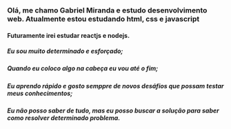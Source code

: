 

<!--
**Gabrielmirandaxl/Gabrielmirandaxl** is a ✨ _special_ ✨ repository because its `README.md` (this file) appears on your GitHub profile.

Here are some ideas to get you started:

- 🔭 I’m currently working on ...
- 🌱 I’m currently learning ...
- 👯 I’m looking to collaborate on ...
- 🤔 I’m looking for help with ...
- 💬 Ask me about ...
- 📫 How to reach me: ...
- 😄 Pronouns: ...
- ⚡ Fun fact: ...
-->
 <h3>Olá, me chamo Gabriel Miranda e estudo desenvolvimento web. Atualmente estou estudando html, css e javascript</h3>
 <h4>Futuramente irei estudar reactjs e nodejs.</h4>
 <h5>Eu sou muito determinado e esforçado;</h5>
  <h5>Quando eu coloco algo na cabeça eu vou até o fim;</h5>
<h5>Eu aprendo rápido e gosto semppre de novos desáfios que possam testar meus conhecimentos;</h5>
<h5>Eu não posso saber de tudo, mas eu posso buscar a solução para saber como resolver determinado problema.</h5>
 
